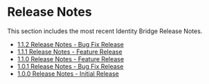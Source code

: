 [title]: # (Release Notes)
[tags]: # (read me)
[priority]: # (30000)
# Release Notes

This section includes the most recent Identity Bridge Release Notes.

* [1.1.2 Release Notes - Bug Fix Release](rn-1.1.2.md)
* [1.1.1 Release Notes - Feature Release](rn-1.1.1.md)
* [1.1.0 Release Notes - Feature Release](rn-1.1.0.md)
* [1.0.1 Release Notes - Bug Fix Release](rn-1.0.1.md)
* [1.0.0 Release Notes - Initial Release](rn-1.0.0.md)
